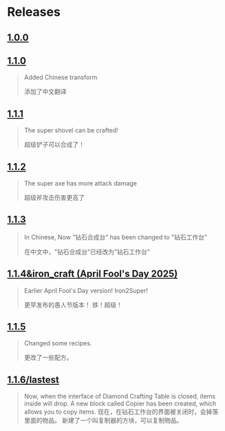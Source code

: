 # Releases

## [1.0.0](https://github.com/rainbow2013/coolitem/releases/download/1.0.0/coolitem-1.0.0.jar)

>

## [1.1.0](https://github.com/rainbow2013/coolitem/releases/download/1.1.0/coolitem-1.1.0.jar)

> Added Chinese transform
>
> 添加了中文翻译

## [1.1.1](https://github.com/rainbow2013/coolitem/releases/download/1.1.1/coolitem-1.1.1.jar)

> The super shovel can be crafted!
>
> 超级铲子可以合成了！

## [1.1.2](https://github.com/rainbow2013/coolitem/releases/download/1.1.2/coolitem-1.1.2.jar)

> The super axe has more attack damage
>
> 超级斧攻击伤害更高了

## [1.1.3](https://github.com/rainbow2013/coolitem/releases/download/1.1.3/coolitem-1.1.3.jar)

> In Chinese, Now "钻石合成台" has been changed to "钻石工作台"
>
> 在中文中，"钻石合成台"已经改为"钻石工作台"

## [1.1.4&iron_craft (April Fool's Day 2025)](https://github.com/rainbow2013/coolitem/releases/download/1.1.4%26iron_craft/coolitem-1.1.4.iron_craft.jar)
<!-- It's Update On Feb. 2, 2025 hehe -->
> Earlier April Fool's Day version!
> Iron2Super!
>
> 更早发布的愚人节版本！
> 铁！超级！

## [1.1.5](https://github.com/rainbow2013/coolitem/releases/download/1.1.5/coolitem-1.1.5.jar)

> Changed some recipes.
>
> 更改了一些配方。

## [1.1.6/lastest](https://github.com/rainbow2013/coolitem/releases/download/1.1.6/coolitem-1.1.6.jar)

> Now, when the interface of Diamond Crafting Table is closed, items inside will drop.
> A new block called Copier has been created, which allows you to copy items.
> 现在，在钻石工作台的界面被关闭时，会掉落里面的物品。
> 新建了一个叫复制器的方块，可以复制物品。
